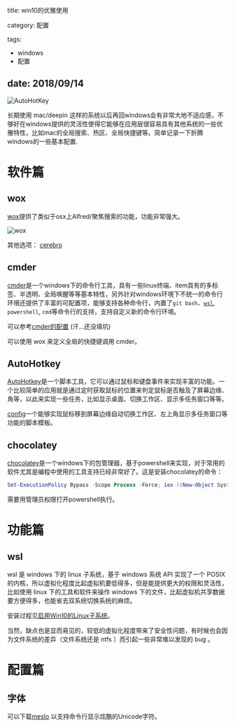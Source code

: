 title: win10的优雅使用

category: 配置

tags:
 - windows
 - 配置

date: 2018/09/14
---

![AutoHotKey](http://qiniu.cdn.hive-intel.com/aak1247/ahk_wallpaper_reduced.jpg)

长期使用 mac/deepin 这样的系统以后再回windows会有非常大地不适应感，不够好在windows提供的灵活性使得它能够在应用层很容易具有其他系统的一些优雅特性，比如mac的全局搜索、热区、全局快捷键等。简单记录一下折腾windows的一些基本配置.



<!--more-->



# 软件篇

## wox

[wox](http://www.wox.one/)提供了类似于osx上Alfred/聚焦搜索的功能，功能非常强大。 

![wox](http://www.wox.one/images/wox_preview.jpg)



其他选项：
 [cerebro](https://github.com/KELiON/cerebro)

## cmder

[cmder](http://cmder.net)是一个windows下的命令行工具，具有一些linux终端、item具有的多标签、半透明、全局唤醒等等基本特性，另外针对windows环境下不统一的命令行环境还提供了丰富的可配置项，能够支持各种命令行，内置了``git bash``、[``wsl``](#wsl), ``powershell``, ``cmd``等命令行的支持，支持自定义新的命令行环境。

可以参考[cmder的配置](/note-about-cmder.html) (汗...还没填坑)

可以使用 wox 来定义全局的快捷键调用 cmder。

## AutoHotkey

[AutoHotkey](https://www.autohotkey.com/)是一个脚本工具，它可以通过鼠标和键盘事件来实现丰富的功能。一个比较简单的应用就是通过定时获取鼠标的位置来判定鼠标是否触及了屏幕边缘、角等，以此来实现一些任务，比如显示桌面、切换工作区、显示多任务窗口等等。

[config](https://github.com/aak1247/autoHotkeyConfig)一个能够实现鼠标移到屏幕边缘自动切换工作区、左上角显示多任务窗口等功能的脚本模板。

## chocolatey

[chocolatey](https://chocolatey.org/)是一个windows下的包管理器，基于powershell来实现，对于常用的软件尤其是编程中使用的工具支持已经非常好了。这是安装chocolatey的命令：

```powershell
Set-ExecutionPolicy Bypass -Scope Process -Force; iex ((New-Object System.Net.WebClient).DownloadString('https://chocolatey.org/install.ps1'))
```

需要用管理员权限打开powershell执行。

# 功能篇

## wsl

wsl 是 windows 下的 linux 子系统，基于 windows 系统 API 实现了一个 POSIX 的内核，所以虚拟化程度比起虚拟机要低得多，但是能提供更大的权限和灵活性，比如使用 linux 下的工具和软件来操作 windows 下的文件，比起虚拟机共享数据要方便得多，也能省去双系统切换系统的麻烦。

安装过程见[启用Win10的Linux子系统](http://aak1247.coding.me/linux-on-windows.html)。

当然，缺点也是显而易见的，较低的虚拟化程度带来了安全性问题，有时候也会因为文件系统的差异（文件系统还是 ntfs ）而引起一些非常难以发现的 bug 。

# 配置篇

## 字体

可以下载[meslo](https://raw.githubusercontent.com/aak1247/shell-set-up/master/font/Meslo%20LG%20M%20Regular%20Nerd%20Font%20Complete.otf) 以支持命令行显示炫酷的Unicode字符。
